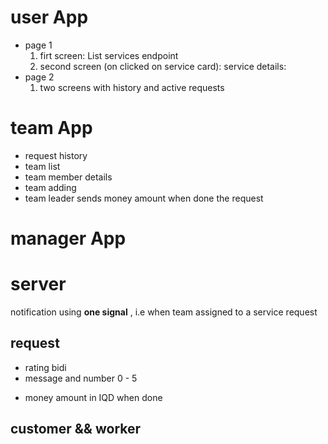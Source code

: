 # user App

- page 1
  1. firt screen: List services endpoint
  2. second screen (on clicked on service card): service details:
- page 2
  1. two screens with history and active requests

# team App

- request history
- team list
- team member details
- team adding
- team leader sends money amount when done the request

# manager App

# server

notification using **one signal** , i.e when team assigned to a service request

## request

<!-- TODO rating should be different Schema -->

- rating bidi
- message and number 0 - 5
<!-- TODO requests also should have amount of money in IQD -->
- money amount in IQD when done

## customer && worker

<!-- TODO add oneSignalPlayerId to use in send notification -->

